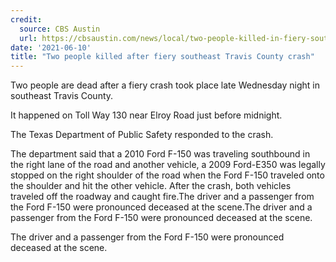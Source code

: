 ```yaml
---
credit:
  source: CBS Austin
  url: https://cbsaustin.com/news/local/two-people-killed-in-fiery-southeast-travis-county-crash
date: '2021-06-10'
title: "Two people killed after fiery southeast Travis County crash"
---
```

Two people are dead after a fiery crash took place late Wednesday night in southeast Travis County.

It happened on Toll Way 130 near Elroy Road just before midnight.

The Texas Department of Public Safety responded to the crash.

The department said that a 2010 Ford F-150 was traveling southbound in the right lane of the road and another vehicle, a 2009 Ford-E350 was legally stopped on the right shoulder of the road when the Ford F-150 traveled onto the shoulder and hit the other vehicle. After the crash, both vehicles traveled off the roadway and caught fire.The driver and a passenger from the Ford F-150 were pronounced deceased at the scene.The driver and a passenger from the Ford F-150 were pronounced deceased at the scene.

The driver and a passenger from the Ford F-150 were pronounced deceased at the scene.

